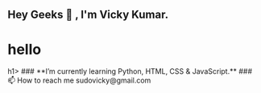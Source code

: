 ##                                          Hey Geeks 👋 , I'm Vicky Kumar.
<h1> hello</h1>h1>
<!--
### **A passionate Data Science Enthusiast from India 🇮🇳**   
-->
### **I’m currently learning Python, HTML, CSS & JavaScript.**
### 📫 How to reach me sudovicky@gmail.com
<!--
I'm hot in Data Science things :)
## Connect with me  :
**pseudovicky/pseudovicky** is a ✨ _special_ ✨ repository because its `README.md` (this file) appears on your GitHub profile.
-->
